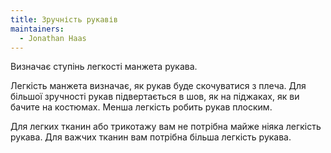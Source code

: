 ```yaml
---
title: Зручність рукавів
maintainers:
  - Jonathan Haas
---
```


Визначає ступінь легкості манжета рукава.

<Note>

Легкість манжета визначає, як рукав буде скочуватися з плеча.
Для більшої зручності рукав підвертається в шов, як на піджаках, як ви бачите на костюмах. Менша легкість робить рукав плоским.

Для легких тканин або трикотажу вам не потрібна майже ніяка легкість рукава. Для важчих тканин вам потрібна більша легкість рукава.

</Note>
